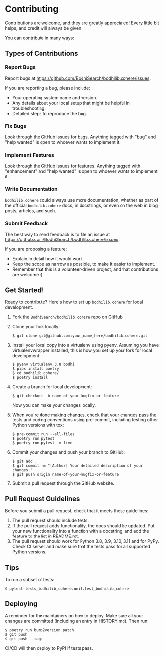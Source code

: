 # Contributing

Contributions are welcome, and they are greatly appreciated! Every little bit
helps, and credit will always be given.

You can contribute in many ways:

## Types of Contributions

### Report Bugs

Report bugs at <https://github.com/BodhiSearch/bodhilib.cohere/issues>.

If you are reporting a bug, please include:

- Your operating system name and version.
- Any details about your local setup that might be helpful in troubleshooting.
- Detailed steps to reproduce the bug.

### Fix Bugs

Look through the GitHub issues for bugs. Anything tagged with "bug" and "help
wanted" is open to whoever wants to implement it.

### Implement Features

Look through the GitHub issues for features. Anything tagged with "enhancement"
and "help wanted" is open to whoever wants to implement it.

### Write Documentation

`bodhilib.cohere` could always use more documentation, whether as part of the
official `bodhilib.cohere` docs, in docstrings, or even on the web in blog posts,
articles, and such.

### Submit Feedback

The best way to send feedback is to file an issue at <https://github.com/BodhiSearch/bodhilib.cohere/issues>.

If you are proposing a feature:

- Explain in detail how it would work.
- Keep the scope as narrow as possible, to make it easier to implement.
- Remember that this is a volunteer-driven project, and that contributions
  are welcome :)

## Get Started!

Ready to contribute? Here's how to set up `bodhilib.cohere` for local development.

1. Fork the `BodhiSearch/bodhilib.cohere` repo on GitHub.

2. Clone your fork locally:

   ```
   $ git clone git@github.com:your_name_here/bodhilib.cohere.git
   ```

3. Install your local copy into a virtualenv using pyenv. Assuming you have virtualenvwrapper installed, this is how you set up your fork for local development:

   ```
   $ pyenv virtualenv 3.8 bodhi
   $ pipx install poetry
   $ cd bodhilib.cohere/
   $ poetry install
   ```

4. Create a branch for local development:

   ```
   $ git checkout -b name-of-your-bugfix-or-feature
   ```

   Now you can make your changes locally.

5. When you're done making changes, check that your changes pass the tests and coding conventions using pre-commit, including testing other Python versions with tox:

   ```
   $ pre-commit run --all-files
   $ poetry run pytest
   $ poetry run pytest -m live
   ```

6. Commit your changes and push your branch to GitHub:

   ```
   $ git add .
   $ git commit -m "[Author] Your detailed description of your changes."
   $ git push origin name-of-your-bugfix-or-feature
   ```

7. Submit a pull request through the GitHub website.

## Pull Request Guidelines

Before you submit a pull request, check that it meets these guidelines:

1. The pull request should include tests.
2. If the pull request adds functionality, the docs should be updated. Put
   your new functionality into a function with a docstring, and add the
   feature to the list in README.rst.
3. The pull request should work for Python 3.8, 3.9, 3.10, 3.11 and for PyPy. Check
   CI server and make sure that the tests pass for all supported Python versions.

## Tips

To run a subset of tests:

```
$ pytest tests_bodhilib_cohere.unit.test_bodhilib_cohere
```

## Deploying

A reminder for the maintainers on how to deploy.
Make sure all your changes are committed (including an entry in HISTORY.md).
Then run:

```
$ poetry run bump2version patch
$ git push
$ git push --tags
```

CI/CD will then deploy to PyPI if tests pass.
